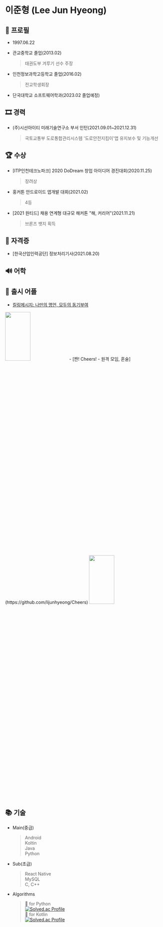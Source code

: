 # 이준형 (Lee Jun Hyeong)
## 👦 프로필
* 1997.06.22  
- 관교중학교 졸업(2013.02)
  > 태권도부 겨루기 선수 주장
- 인천정보과학고등학교 졸업(2016.02)
  > 전교학생회장
- 단국대학교 소프트웨어학과(2023.02 졸업예정)  

## 🎞 경력  
- (주)시선아이티 미래기술연구소 부서 인턴(2021.09.01~2021.12.31)  
  > 국토교통부 도로통합관리시스템 '도로안전지킴이'앱 유지보수 및 기능개선

## 🏆 수상
- [ITP인천테크노파크] 2020 DoDream 창업 아이디어 경진대회(2020.11.25)  
  > 장려상
- 홍커톤 안드로이드 앱개발 대회(2021.02)  
  > 4등 
- [2021 원티드] 채용 연계형 대규모 해커톤 "해, 커리어"(2021.11.21)  
  > 브론즈 뱃지 획득

## 📑 자격증
- [한국산업인력공단] 정보처리기사(2021.08.20)

## 🔊 어학


## 🚀 출시 어플
- [킬링메시지: 나만의 명언, 모두의 동기부여](https://github.com/lijunhyeong/Killing-Message)  
<img src="https://user-images.githubusercontent.com/72978589/166099504-6e02dfb5-7909-4a84-a3e1-1efdd3125ca5.png" width="40%" height="20%">   
- [짠! Cheers! - 원격 모임, 혼술](https://github.com/lijunhyeong/Cheers)   
<img src="https://user-images.githubusercontent.com/72978589/166099039-83589fc9-0b49-44b9-85e0-0e5d3b49a59d.png" width="40%" height="20%">  

## 📚 기술  
- Main(중급)  
  > Android  
  > Koltin  
  > Java  
  > Python  
- Sub(초급)  
  > React Native  
  > MySQL  
  > C, C++  

- Algorithms
  > 🥈 for Python  
[![Solved.ac Profile](http://mazassumnida.wtf/api/v2/generate_badge?boj=lijunhyeong)](https://solved.ac/lijunhyeong/)  
  > 🥈 for Kotlin  
[![Solved.ac Profile](http://mazassumnida.wtf/api/v2/generate_badge?boj=daba44)](https://solved.ac/daba44/)  
